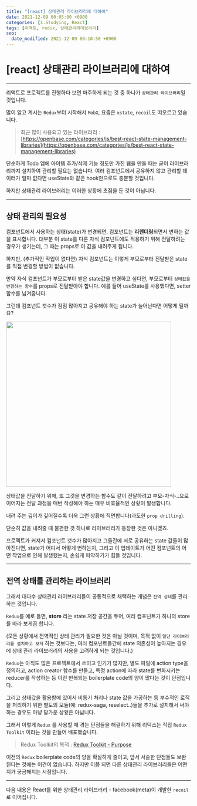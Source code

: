 ```yaml
---
title: "[react] 상태관리 라이브러리에 대하여"
date: 2021-12-09 00:05:00 +0900
categories: [1.Studying, React]
tags: [리액트, redux, 상태관리라이브러리]
seo:
  date_modified: 2021-12-09 00:10:50 +0900
---
```


# **[react] 상태관리 라이브러리에 대하여**

---

리액트로 프로젝트를 진행하다 보면 마주하게 되는 것 중 하나가 `상태관리 라이브러리`일 것입니다.

많이 알고 계시는 `Redux`부터 시작해서 `MobX`, 요즘은 `xstate`, `recoil`도 떠오르고 있습니다.

> 최근 많이 사용되고 있는 라이브러리 : [https://openbase.com/categories/js/best-react-state-management-libraries](https://openbase.com/categories/js/best-react-state-management-libraries)

단순하게 Todo 앱에 아이템 추가/삭제 기능 정도만 가진 웹을 만들 때는 굳이 라이브러리까지 설치하여 관리할 필요는 없습니다.
여러 컴포넌트에서 공유하지 않고 관리할 데이터가 얼마 없다면 useState와 같은 hook만으로도 충분할 것입니다.

하지만 상태관리 라이브러리는 이러한 상황에 초점을 둔 것이 아닙니다.

---

## **상태 관리의 필요성**

컴포넌트에서 사용하는 상태(state)가 변경되면, 컴포넌트는 **리렌더링**되면서 변하는 값을 표시합니다.
대부분 이 state를 다른 자식 컴포넌트에도 적용하기 위해 전달하려는 경우가 생기는데, 그 때는 props로 이 값을 내려주게 됩니다.

하지만, (추가적인 작업이 없다면) 자식 컴포넌트는 이렇게 부모로부터 전달받은 state를 직접 변경할 방법이 없습니다.

만약 자식 컴포넌트가 부모로부터 받은 state값을 변경하고 싶다면, 부모로부터 `상태값을 변경하는 함수`를 props로 전달받아야 합니다. 예를 들어 useState를 사용했다면, setter 함수를 넘겨줍니다.

그런데 컴포넌트 갯수가 점점 많아지고 공유해야 하는 state가 늘어난다면 어떻게 될까요?

<img src="https://i.imgur.com/knkbKUf.png" width="450">

상태값을 전달하기 위해, 또 그것을 변경하는 함수도 같이 전달하려고 부모-자식-..으로 이어지는 전달 과정을 매번 작성해야 하는 매우 비효율적인 상황이 발생합니다.

내려 주는 깊이가 깊어질수록 더욱 그런 상황에 직면합니다(과도한 `prop drilling`).

단순히 값을 내려줄 때 불편한 것 하나로 라이브러리가 등장한 것은 아니겠죠.

프로젝트가 커져서 컴포넌트 갯수가 많아지고 그들간에 서로 공유하는 state 값들이 많아진다면,
state가 어디서 어떻게 변하는지, 그리고 이 업데이트가 어떤 컴포넌트의 어떤 작업으로 인해 발생했는지, 손쉽게 파악하기가 힘들 것입니다.

---

## **전역 상태를 관리하는 라이브러리**

그래서 대다수 상태관리 라이브러리들이 공통적으로 채택하는 개념은 `전역 상태`를 관리하는 것입니다.

`Redux`를 예로 들면, **store** 라는 state 저장 공간을 두어, 여러 컴포넌트가 하나의 store를 바라 보게끔 합니다.

(모든 상황에서 전역적인 상태 관리가 필요한 것은 아닐 것이며, 목적 없이 `일단 라이브러리를 설치하고 보자` 하는 것보다는, 여러 컴포넌트들간에 state 의존성이 높아지는 경우에 상태 관리 라이브러리의 사용을 고려하게 되는 것입니다.)

`Redux`는 아직도 많은 프로젝트에서 쓰이고 인기가 많지만,
별도 파일에 action type을 정의하고, action creator 함수를 만들고, 특정 action에 따라 state를 변화시키는 reducer를 작성하는 등 이런 반복되는 boilerplate code의 양이 많다는 것이 단점입니다.

그리고 상태값을 활용함에 있어서 비동기 처리나 state 값을 가공하는 등 부수적인 로직을 처리하기 위한 별도의 모듈(예: redux-saga, reselect..)들을 추가로 설치해서 써야 하는 경우도 마냥 달가운 상황은 아닙니다.

그래서 이렇게 `Redux` 를 사용할 때 겪는 단점들을 해결하기 위해 리덕스는 직접 `Redux Toolkit` 이라는 것을 만들어 배포했습니다.

> Redux Toolkit의 목적 : [Redux Toolkit - Purpose](https://redux-toolkit.js.org/introduction/getting-started)

이전의 `Redux` boilerplate code의 양을 확실하게 줄이고, 앞서 서술한 단점들도 보완된다는 것에는 이견이 없습니다. 하지만 이쯤 되면 다른 상태관리 라이브러리들은 어떤지가 궁금해지는 시점입니다.

---

다음 내용은 React를 위한 상태관리 라이브러리 - facebook(meta)이 개발한 `recoil`로 이어집니다.
